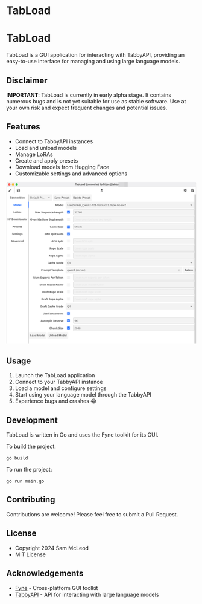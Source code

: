 # TabLoad

# TabLoad

TabLoad is a GUI application for interacting with TabbyAPI, providing an easy-to-use interface for managing and using large language models.

## Disclaimer

**IMPORTANT**: TabLoad is currently in early alpha stage. It contains numerous bugs and is not yet suitable for use as stable software. Use at your own risk and expect frequent changes and potential issues.

## Features

- Connect to TabbyAPI instances
- Load and unload models
- Manage LoRAs
- Create and apply presets
- Download models from Hugging Face
- Customizable settings and advanced options

![](screenshots/tabload.png)

## Usage

1. Launch the TabLoad application
2. Connect to your TabbyAPI instance
3. Load a model and configure settings
4. Start using your language model through the TabbyAPI
5. Experience bugs and crashes 😂

## Development

TabLoad is written in Go and uses the Fyne toolkit for its GUI.

To build the project:

```shell
go build
```

To run the project:

```shell
go run main.go
```

## Contributing

Contributions are welcome! Please feel free to submit a Pull Request.

## License

- Copyright 2024 Sam McLeod
- MIT License

## Acknowledgements

- [Fyne](https://fyne.io/) - Cross-platform GUI toolkit
- [TabbyAPI](https://github.com/theroyallab/tabbyAPI) - API for interacting with large language models
